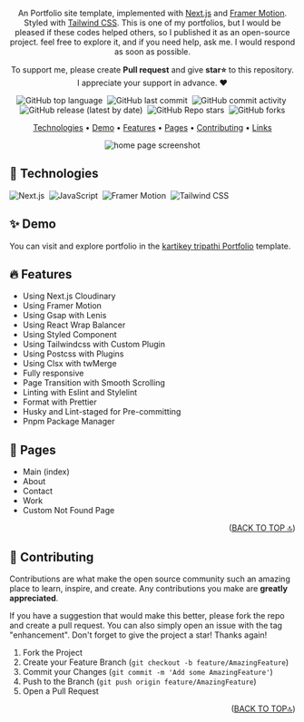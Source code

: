 <div id='top' align="center">

An Portfolio site template, implemented with [Next.js](https://nextjs.org/) and [Framer Motion](https://www.framer.com/motion/). Styled with [Tailwind CSS](https://tailwindcss.com/). This is one of my portfolios, but I would be pleased if these codes helped others, so I published it as an open-source project. feel free to explore it, and if you need help, ask me. I would respond as soon as possible.

<p>
  To support me, please create
  <strong>Pull request</strong>
  and give <strong>star⭐</strong>
  to this repository.
  <br/>
  I appreciate your support in advance. ❤
</p>

<p>

![GitHub top language](https://img.shields.io/github/languages/top/AliBagheri2079/dennis-snellenberg-portfolio)&nbsp;
![GitHub last commit](https://img.shields.io/github/last-commit/AliBagheri2079/dennis-snellenberg-portfolio)&nbsp;
![GitHub commit activity](https://img.shields.io/github/commit-activity/m/AliBagheri2079/dennis-snellenberg-portfolio)&nbsp;
![GitHub release (latest by date)](https://img.shields.io/github/v/release/AliBagheri2079/dennis-snellenberg-portfolio?display_name=tag)&nbsp;
![GitHub Repo stars](https://img.shields.io/github/stars/AliBagheri2079/dennis-snellenberg-portfolio?color=yellow)&nbsp;
![GitHub forks](https://img.shields.io/github/forks/AliBagheri2079/dennis-snellenberg-portfolio)

</p>

<p>

[Technologies](#-technologies) •
[Demo](#-demo) •
[Features](#-features) •
[Pages](#-pages) •
[Contributing](#-contributing) •
[Links](#-links)

</p>

<img
  src="./public/screen-record.gif"
  loading="lazy"
  alt="home page screenshot"
/>

</div>

## 🔧 Technologies

![Next.js](https://img.shields.io/badge/-Next.js-05122A?style=for-the-badge&logo=next.js)&nbsp;
![JavaScript](https://img.shields.io/badge/-JavaScript-05122A?style=for-the-badge&logo=javascript)&nbsp;
![Framer Motion](https://img.shields.io/badge/-FramerMotion-05122A?style=for-the-badge&logo=framer)&nbsp;
![Tailwind CSS](https://img.shields.io/badge/-TailwindCSS-05122A?style=for-the-badge&logo=tailwindCSS&logoColor=06B6D4)

## ✨ Demo

You can visit and explore portfolio in the [kartikey tripathi Portfolio](https://dennis-snellenberg-portfolio.vercel.app/) template.

## 🔥 Features

- Using Next.js Cloudinary
- Using Framer Motion
- Using Gsap with Lenis
- Using React Wrap Balancer
- Using Styled Component
- Using Tailwindcss with Custom Plugin
- Using Postcss with Plugins
- Using Clsx with twMerge
- Fully responsive
- Page Transition with Smooth Scrolling
- Linting with Eslint and Stylelint
- Format with Prettier
- Husky and Lint-staged for Pre-committing
- Pnpm Package Manager

## 📃 Pages

- Main (index)
- About
- Contact
- Work
- Custom Not Found Page

<p align="right">(<a href="#top">BACK TO TOP 🔝</a>)</p>

## 🤝 Contributing

Contributions are what make the open source community such an amazing place to learn, inspire, and create. Any contributions you make are **greatly appreciated**.

If you have a suggestion that would make this better, please fork the repo and create a pull request. You can also simply open an issue with the tag "enhancement".
Don't forget to give the project a star! Thanks again!

1. Fork the Project
2. Create your Feature Branch (`git checkout -b feature/AmazingFeature`)
3. Commit your Changes (`git commit -m 'Add some AmazingFeature'`)
4. Push to the Branch (`git push origin feature/AmazingFeature`)
5. Open a Pull Request


<p align="right">(<a href="#top">BACK TO TOP🔝</a>)</p>
